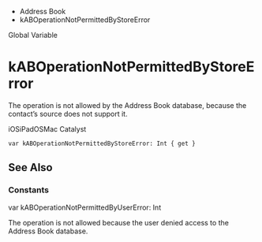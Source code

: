 

- Address Book
-  kABOperationNotPermittedByStoreError 

Global Variable

# kABOperationNotPermittedByStoreError

The operation is not allowed by the Address Book database, because the contact’s source does not support it.

iOSiPadOSMac Catalyst

``` source
var kABOperationNotPermittedByStoreError: Int { get }
```

## See Also

### Constants

var kABOperationNotPermittedByUserError: Int

The operation is not allowed because the user denied access to the Address Book database.

